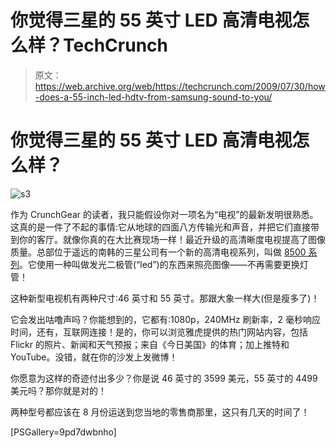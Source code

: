 # 你觉得三星的 55 英寸 LED 高清电视怎么样？TechCrunch

> 原文：<https://web.archive.org/web/https://techcrunch.com/2009/07/30/how-does-a-55-inch-led-hdtv-from-samsung-sound-to-you/>

# 你觉得三星的 55 英寸 LED 高清电视怎么样？

![s3](img/31229c94117ca0742e2622a2396b8844.png "s3")

作为 CrunchGear 的读者，我只能假设你对一项名为“电视”的最新发明很熟悉。这真的是一件了不起的事情:它从地球的四面八方传输光和声音，并把它们直接带到你的客厅。就像你真的在大比赛现场一样！最近升级的高清晰度电视提高了图像质量。总部位于遥远的南韩的三星公司有一个新的高清电视系列，叫做 [8500 系列](https://web.archive.org/web/20221003161723/http://www.businesswire.com/portal/site/google/?ndmViewId=news_view&newsId=20090730005194&newsLang=en)。它使用一种叫做发光二极管(“led”)的东西来照亮图像——不再需要更换灯管！

这种新型电视机有两种尺寸:46 英寸和 55 英寸。那跟大象一样大(但是瘦多了)！

它会发出咕噜声吗？你能想到的，它都有:1080p，240MHz 刷新率，2 毫秒响应时间，还有，互联网连接！是的，你可以浏览雅虎提供的热门网站内容，包括 Flickr 的照片、新闻和天气预报；来自《今日美国》的体育；加上推特和 YouTube。没错，就在你的沙发上发微博！

你愿意为这样的奇迹付出多少？你是说 46 英寸的 3599 美元，55 英寸的 4499 美元吗？那你就是对的！

两种型号都应该在 8 月份运送到您当地的零售商那里，这只有几天的时间了！

[PSGallery=9pd7dwbnho]